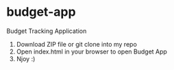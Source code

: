 # budget-app
Budget Tracking Application 

1) Download ZIP file or git clone into my repo
2) Open index.html in your browser to open Budget App
3) Njoy :)
